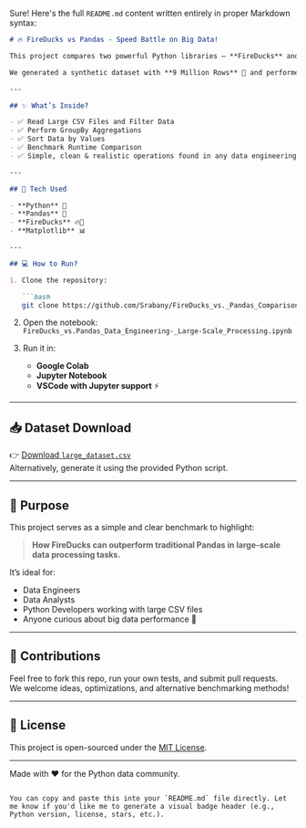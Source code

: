 Sure! Here's the full `README.md` content written entirely in proper Markdown syntax:

```markdown
# 🔥 FireDucks vs Pandas - Speed Battle on Big Data!

This project compares two powerful Python libraries — **FireDucks** and **Pandas** — in terms of performance when handling **large-scale datasets** 🚀.

We generated a synthetic dataset with **9 Million Rows** 📄 and performed commonly used operations in data workflows to measure speed and efficiency ⚡.

--- 

## ✨ What’s Inside?

- ✅ Read Large CSV Files and Filter Data  
- ✅ Perform GroupBy Aggregations  
- ✅ Sort Data by Values  
- ✅ Benchmark Runtime Comparison  
- ✅ Simple, clean & realistic operations found in any data engineering or analytics workflow 💻

---

## 🧰 Tech Used

- **Python** 🐍  
- **Pandas** 🐼  
- **FireDucks** 🔥🦆  
- **Matplotlib** 📊

---

## 💻 How to Run?

1. Clone the repository:

   ```bash
   git clone https://github.com/Srabany/FireDucks_vs._Pandas_Comparisons.git
   ```

2. Open the notebook:  
   `FireDucks_vs.Pandas_Data_Engineering-_Large-Scale_Processing.ipynb`

3. Run it in:
   - **Google Colab**  
   - **Jupyter Notebook**  
   - **VSCode with Jupyter support** ⚡

---

## 📥 Dataset Download

👉 [Download `large_dataset.csv`](https://drive.google.com/file/d/1IBiO9LpKTcJn9Vqvw2piwzQ4iPa90JS8/view)  
Alternatively, generate it using the provided Python script.

---

## 🎯 Purpose

This project serves as a simple and clear benchmark to highlight:

> **How FireDucks can outperform traditional Pandas in large-scale data processing tasks.**

It’s ideal for:

- Data Engineers  
- Data Analysts  
- Python Developers working with large CSV files  
- Anyone curious about big data performance 🚀

---

## 📌 Contributions

Feel free to fork this repo, run your own tests, and submit pull requests.  
We welcome ideas, optimizations, and alternative benchmarking methods!

---

## 📜 License

This project is open-sourced under the [MIT License](LICENSE).

---

Made with ❤️ for the Python data community.
```

You can copy and paste this into your `README.md` file directly. Let me know if you'd like me to generate a visual badge header (e.g., Python version, license, stars, etc.).
